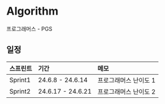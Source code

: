 # Algorithm

프로그래머스 - PGS  

## 일정

| <b>스프린트</b> | <b>기간</b> | <b>메모</b> |
| :-------------- | :------------------ | :------------------ |
| Sprint1        | 24.6.8 - 24.6.14 | 프로그래머스 난이도 1 |
| Sprint2        | 24.6.17 - 24.6.21 | 프로그래머스 난이도 2 |
